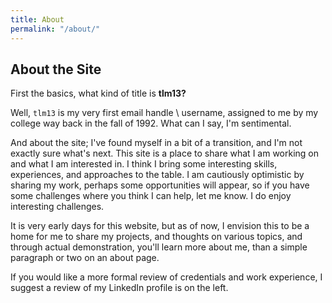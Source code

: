 ```yaml
---
title: About
permalink: "/about/"
---
```


## About the Site

First the basics, what kind of title is **tlm13?**  

Well, `tlm13` is my very first email handle \ username, assigned to me by my college way back in the fall of 1992. What can I say, I'm sentimental.  


And about the site; I've found myself in a bit of a transition, and I'm not exactly sure what's next. This site is a place to share what I am working on and what I am interested in. I think I bring some interesting skills, experiences, and approaches to the table. I am cautiously optimistic by sharing my work, perhaps some opportunities will appear, so if you have some challenges where you think I can help, let me know. I do enjoy interesting challenges.  


It is very early days for this website, but as of now, I envision this to be a home for me to share my projects, and thoughts on various topics, and through actual demonstration, you'll learn more about me, than a simple paragraph or two on an about page.


If you would like a more formal review of credentials and work experience, I suggest a review of my LinkedIn profile is on the left.

